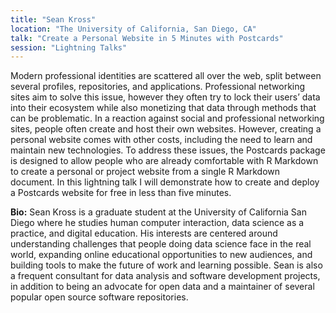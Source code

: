 ```yaml
---
title: "Sean Kross"
location: "The University of California, San Diego, CA"
talk: "Create a Personal Website in 5 Minutes with Postcards"
session: "Lightning Talks"
---
```


Modern professional identities are scattered all over the web, split between several profiles, repositories, and applications. Professional networking sites aim to solve this issue, however they often try to lock their users’ data into their ecosystem while also monetizing that data through methods that can be problematic. In a reaction against social and professional networking sites, people often create and host their own websites. However, creating a personal website comes with other costs, including the need to learn and maintain new technologies. To address these issues, the Postcards package is designed to allow people who are already comfortable with R Markdown to create a personal or project website from a single R Markdown document. In this lightning talk I will demonstrate how to create and deploy a Postcards website for free in less than five minutes.

__Bio:__ Sean Kross is a graduate student at the University of California San Diego where he studies human computer interaction, data science as a practice, and digital education. His interests are centered around understanding challenges that people doing data science face in the real world, expanding online educational opportunities to new audiences, and building tools to make the future of work and learning possible. Sean is also a frequent consultant for data analysis and software development projects, in addition to being an advocate for open data and a maintainer of several popular open source software repositories.
